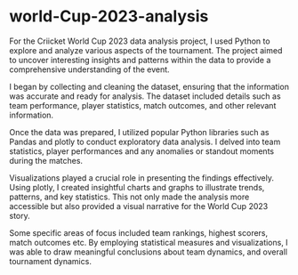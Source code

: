 # world-Cup-2023-analysis
 For the Criicket  World Cup 2023 data analysis project, I used Python to explore and analyze various aspects of the tournament. The project aimed to uncover interesting insights and patterns within the data to provide a comprehensive understanding of the event.

I began by collecting and cleaning the dataset, ensuring that the information was accurate and ready for analysis. The dataset included details such as team performance, player statistics, match outcomes, and other relevant information.

Once the data was prepared, I utilized popular Python libraries such as Pandas  and plotly to conduct exploratory data analysis. I delved into team statistics, player performances and any anomalies or standout moments during the matches.

Visualizations played a crucial role in presenting the findings effectively. Using plotly, I created insightful charts and graphs to illustrate trends, patterns, and key statistics. This not only made the analysis more accessible but also provided a visual narrative for the World Cup 2023 story.

Some specific areas of focus included team rankings, highest scorers, match outcomes etc. By employing statistical measures and visualizations, I was able to draw meaningful conclusions about team dynamics, and overall tournament dynamics.
